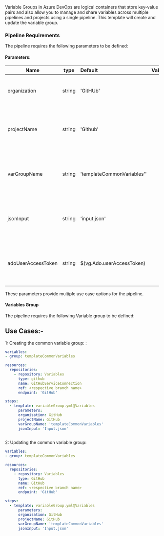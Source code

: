 Variable Groups in Azure DevOps are logical containers that store key-value pairs and also allow you to manage and share variables across multiple pipelines and projects using a single pipeline.
This template will create and update the variable group.

### Pipeline Requirements

The pipeline requires the following parameters to be defined:
#### Parameters:

| Name  | type | Default | Values | Optional/Required | Comments |
| ------------- | :-------------: | :------------- | ------------- | ------------- | ------------- |
| organization | string | 'GitHUb' | | Required | It will be name of your Azure DevOps organization |
| projectName | string | 'Github' | | Required | It is mandatory to have a project name of your Organization |
| varGroupName | string | 'templateCommonVariables'' | | Required | Name of the variable group that you want to be updated in your Ado Library. |
| jsonInput | string | 'input.json' | | Required | Location of JSON file that contains variables for the variable group. |
| adoUserAccessToken | string | $(vg.Ado.userAccessToken) | | Required | ADO Personal Access Token to access variable group |


 These parameters provide multiple use case options for the pipeline.

#### Variables Group

The pipeline requires the following Variable group to be defined:


## Use Cases:- 

1:  Creating  the common variable group: : 
```yaml
variables:
- group: templateCommonVariables

resources:
  repositories:
    - repository: Variables
      type: github
      name: GitHubServiceConnection
      ref: <respective branch name>
      endpoint: 'GitHub'

steps:
  - template: variableGroup.yml@Variables
      parameters:
      organisation: GitHub
      projectName: GitHub
      varGroupName: 'templateCommonVariables'
      jsonInput: 'Input.json'
      
```

2:  Updating the common variable group:

```yaml
variables:
- group: templateCommonVariables

resources:
  repositories:
    - repository: Variables
      type: GitHub
      name: GitHub
      ref: <respective branch name>
      endpoint: 'GitHub'

steps:
  - template: variableGroup.yml@Variables
      parameters:
      organisation: GitHub
      projectName: GitHub
      varGroupName: 'templateCommonVariables'
      jsonInput: 'Input.json'
      
```
